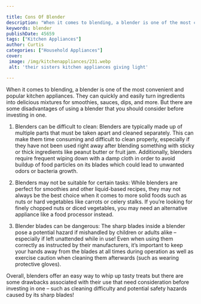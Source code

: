 ```yaml
---

title: Cons Of Blender
description: "When it comes to blending, a blender is one of the most convenient and popular kitchen appliances. They can quickly and easily tur...get more detail"
keywords: blender
publishDate: 45659
tags: ["Kitchen Appliances"]
author: Curtis
categories: ["Household Appliances"]
cover: 
 image: /img/kitchenappliances/231.webp
 alt: 'their sisters kitchen appliances giving light'

---
```


When it comes to blending, a blender is one of the most convenient and popular kitchen appliances. They can quickly and easily turn ingredients into delicious mixtures for smoothies, sauces, dips, and more. But there are some disadvantages of using a blender that you should consider before investing in one.

1. Blenders can be difficult to clean: Blenders are typically made up of multiple parts that must be taken apart and cleaned separately. This can make them time consuming and difficult to clean properly, especially if they have not been used right away after blending something with sticky or thick ingredients like peanut butter or fruit jam. Additionally, blenders require frequent wiping down with a damp cloth in order to avoid buildup of food particles on its blades which could lead to unwanted odors or bacteria growth.

2. Blenders may not be suitable for certain tasks: While blenders are perfect for smoothies and other liquid-based recipes, they may not always be the best choice when it comes to more solid foods such as nuts or hard vegetables like carrots or celery stalks. If you’re looking for finely chopped nuts or diced vegetables, you may need an alternative appliance like a food processor instead.

3. Blender blades can be dangerous: The sharp blades inside a blender pose a potential hazard if mishandled by children or adults alike – especially if left unattended while in use! Even when using them correctly as instructed by their manufacturers, it’s important to keep your hands away from the blades at all times during operation as well as exercise caution when cleaning them afterwards (such as wearing protective gloves).

Overall, blenders offer an easy way to whip up tasty treats but there are some drawbacks associated with their use that need consideration before investing in one – such as cleaning difficulty and potential safety hazards caused by its sharp blades!
